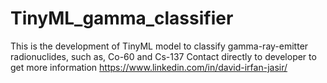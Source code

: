 # TinyML_gamma_classifier
This is the development of TinyML model to classify gamma-ray-emitter radionuclides, such as, Co-60 and Cs-137
Contact directly to developer to get more information
https://www.linkedin.com/in/david-irfan-jasir/
